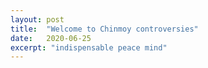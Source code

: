 ```yaml
---
layout: post
title:  "Welcome to Chinmoy controversies"
date:   2020-06-25
excerpt: "indispensable peace mind"
---
```

